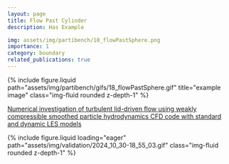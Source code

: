 ```yaml
---
layout: page
title: Flow Past Cylinder
description: Has Example

img: assets/img/partibench/18_flowPastSphere.png
importance: 1
category: boundary
related_publications: true
---
```


{% include figure.liquid path="assets/img/partibench/gifs/18_flowPastSphere.gif" title="example image" class="img-fluid rounded z-depth-1" %}


[Numerical investigation of turbulent lid-driven flow using weakly compressible smoothed particle hydrodynamics CFD code with standard and dynamic LES models](https://www.sciencedirect.com/science/article/pii/S1738573323002528)

{% include figure.liquid loading="eager" path="assets/img/validation/2024_10_30-18_55_03.gif" class="img-fluid rounded z-depth-1" %}

